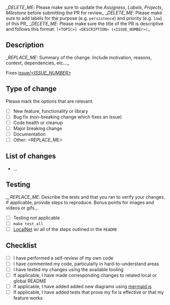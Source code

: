 \__DELETE_ME_: Please make sure to update the _Assigness_, _Labels_, _Projects_, _Milestone_ before submitting the PR for review\_
\__DELETE_ME_: Please make sure to add labels for the purpose (e.g. `persistence`) and priority (e.g. `low`) of this PR\_
\__DELETE_ME_: Please make sure the title of the PR is descriptive and follows this format: `[<TOPIC>] <DESCRIPTION> (<ISSUE_NUMBEr>)`\_

## Description

\__REPLACE_ME_: Summary of the change. Include motivation, reasons, context, dependencies, etc...\_

Fixes [issue/_<ISSUE_NUMBER>_](https://github.com/pokt-network/pocket/issues/<ISSUE_NUMBER>)

## Type of change

Please mark the options that are relevant.

- [ ] New feature, functionality or library
- [ ] Bug fix (non-breaking change which fixes an issue)
- [ ] Code health or cleanup
- [ ] Major breaking change
- [ ] Documentation
- [ ] Other: <REPLACE_ME>

## List of changes

- ...

## Testing

_\_\_REPLACE_ME_: Describe the tests and that you ran to verify your changes. If applicable, provide steps to reproduce. Bonus points for images and videos or gifs.\_

- [ ] Testing not applicable
- [ ] `make test_all`
- [ ] [LocalNet](https://github.com/pokt-network/pocket/blob/main/docs/development/README.md) w/ all of the steps outlined in the `README`

## Checklist

- [ ] I have performed a self-review of my own code
- [ ] I have commented my code, particularly in hard-to-understand areas
- [ ] I have tested my changes using the available tooling
- [ ] If applicable, I have made corresponding changes to related local or global README
- [ ] If applicable, I have added added new diagrams using [mermaid.js](https://mermaid-js.github.io)
- [ ] If applicable, I have added tests that prove my fix is effective or that my feature works
